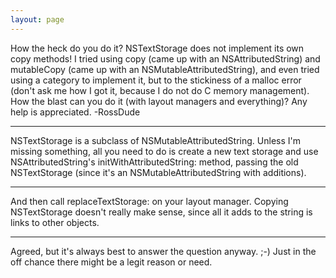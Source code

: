 ```yaml
---
layout: page
---
```


How the heck do you do it?  NSTextStorage does not implement its own copy methods!  I tried using copy (came up with an NSAttributedString) and mutableCopy (came up with an NSMutableAttributedString), and even tried using a category to implement it, but to the stickiness of a malloc error (don't ask me how I got it, because I do not do C memory management).  How the blast can you do it (with layout managers and everything)?  Any help is appreciated. -RossDude

----

NSTextStorage is a subclass of NSMutableAttributedString. Unless I'm missing something, all you need to do is create a new text storage and use NSAttributedString's initWithAttributedString: method, passing the old NSTextStorage (since it's  an NSMutableAttributedString with additions).

----

And then call     replaceTextStorage: on your layout manager. Copying NSTextStorage doesn't really make sense, since all it adds to the string is links to other objects.

----

Agreed, but it's always best to answer the question anyway. ;-) Just in the off chance there might be a legit reason or need.
